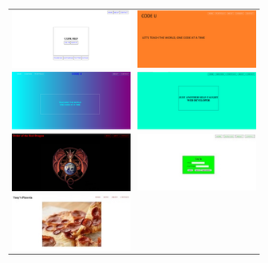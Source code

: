 <table>
  <tr>
    <td><a href = "site1.html"><img src = "site1.png"></a></td>
    <td><img src = "site2.png"></td>
  </tr>
  <tr>
    <td><img src = "site3.png"></td>
    <td><img src = "site4.png"></td>
  </tr>
  <tr>
    <td><img src = "site5.png"></td>
    <td><img src = "site6.jpg"></td>
  </tr>
  <tr>
    <td><img src = "site7.jpg"></td> 
  </tr>
</table>
